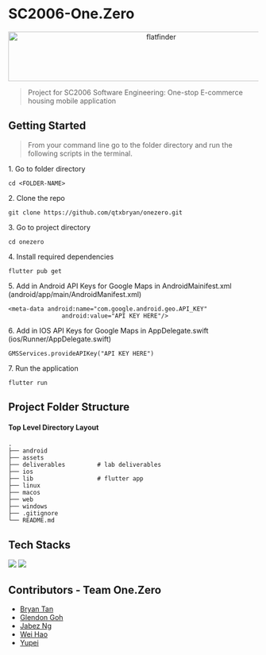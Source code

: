 #  SC2006-One.Zero

<p align="center">
  <img src="https://user-images.githubusercontent.com/97502375/231726159-d77b8d3d-72e6-4692-8030-bbb8f789b45a.png" alt="flatfinder" style="width: 600px; height: 100px;">
</p>

> Project for SC2006 Software Engineering: One-stop E-commerce housing mobile application

## Getting Started

> From your command line go to the folder directory and run the following scripts in the terminal.

1\. Go to folder directory

```terminal
cd <FOLDER-NAME>
```

2\. Clone the repo

```terminal
git clone https://github.com/qtxbryan/onezero.git
```

3\. Go to project directory

```terminal
cd onezero
```

4\. Install required dependencies

```terminal
flutter pub get
```
5\. Add in Android API Keys for Google Maps in AndroidMainifest.xml (android/app/main/AndroidManifest.xml)

``` terminal
<meta-data android:name="com.google.android.geo.API_KEY"
               android:value="API KEY HERE"/>
```

6\. Add in IOS API Keys for Google Maps in AppDelegate.swift (ios/Runner/AppDelegate.swift)

``` terminal
GMSServices.provideAPIKey("API KEY HERE")
```

7\. Run the application

```terminal
flutter run 
```

## Project Folder Structure

#### Top Level Directory Layout

```terminal
.
├── android 
├── assets  
├── deliverables         # lab deliverables
├── ios  
├── lib                  # flutter app
├── linux  
├── macos
├── web
├── windows  
├── .gitignore
└── README.md
```



## Tech Stacks
<p>
  <img src="https://img.shields.io/badge/Flutter-02569B?style=for-the-badge&logo=flutter&logoColor=white" >
  <img src="https://img.shields.io/badge/Firebase-F29D0C?style=for-the-badge&logo=firebase&logoColor=white" >
</p>

## Contributors - Team One.Zero

- [Bryan Tan](https://github.com/qtxbryan)
- [Glendon Goh](https://github.com/Glendon123)
- [Jabez Ng](https://github.com/jabezng2)
- [Wei Hao](https://github.com/weihaooooo)
- [Yupei](https://github.com/FAN0020)
